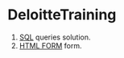 # DeloitteTraining

1. [SQL](https://github.com/shivanidandir/DeloitteTraining/blob/master/SQL.sql) queries solution.
2. [HTML FORM](https://github.com/shivanidandir/DeloitteTraining/blob/master/ci.html) form.
